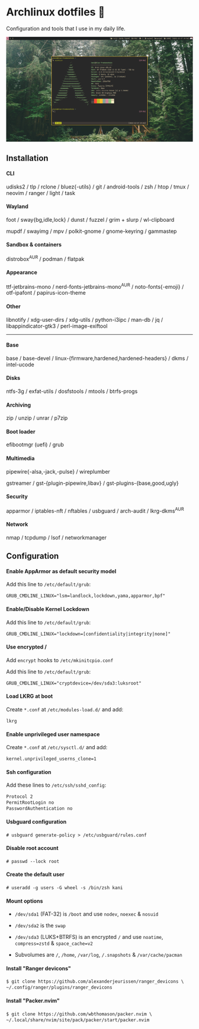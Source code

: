 # Archlinux dotfiles 🐧

Configuration and tools that I use in my daily life.

![](./src/screenshot.jpg)

## Installation
#### CLI
udisks2 / tlp / rclone / bluez{-utils} / git / android-tools / zsh / htop / tmux / neovim / ranger / light / task

#### Wayland
foot / sway{bg,idle,lock} / dunst / fuzzel / grim + slurp / wl-clipboard

mupdf / swayimg / mpv / polkit-gnome / gnome-keyring / gammastep

#### Sandbox & containers
distrobox<sup>AUR</sup> / podman / flatpak

#### Appearance
ttf-jetbrains-mono / nerd-fonts-jetbrains-mono<sup>AUR</sup> / noto-fonts{-emoji} / otf-ipafont / papirus-icon-theme

#### Other
libnotify / xdg-user-dirs / xdg-utils / python-i3ipc / man-db / jq / libappindicator-gtk3 / perl-image-exiftool

---
#### Base
base / base-devel / linux-{firmware,hardened,hardened-headers} / dkms / intel-ucode

#### Disks
ntfs-3g / exfat-utils / dosfstools / mtools / btrfs-progs

#### Archiving
zip / unzip / unrar / p7zip

#### Boot loader
efibootmgr (uefi) / grub

#### Multimedia
pipewire{-alsa,-jack,-pulse} / wireplumber

gstreamer / gst-{plugin-pipewire,libav} / gst-plugins-{base,good,ugly}

#### Security
apparmor / iptables-nft / nftables / usbguard / arch-audit / lkrg-dkms<sup>AUR</sup>

#### Network
nmap / tcpdump / lsof / networkmanager

## Configuration
#### Enable AppArmor as default security model
Add this line to `/etc/default/grub`:
```
GRUB_CMDLINE_LINUX="lsm=landlock,lockdown,yama,apparmor,bpf"
```

#### Enable/Disable Kernel Lockdown
Add this line to `/etc/default/grub`:
```
GRUB_CMDLINE_LINUX="lockdown=[confidentiality|integrity|none]"
```

#### Use encrypted /
Add `encrypt` hooks to `/etc/mkinitcpio.conf`

Add this line to `/etc/default/grub`:
```
GRUB_CMDLINE_LINUX="cryptdevice=/dev/sda3:luksroot"
```

#### Load LKRG at boot
Create `*.conf` at `/etc/modules-load.d/` and add:
```
lkrg
```

#### Enable unprivileged user namespace
Create `*.conf` at `/etc/sysctl.d/` and add:
```
kernel.unprivileged_userns_clone=1
```

#### Ssh configuration
Add these lines to `/etc/ssh/sshd_config`:
```
Protocol 2
PermitRootLogin no
PasswordAuthentication no
```

#### Usbguard configuration
```
# usbguard generate-policy > /etc/usbguard/rules.conf
```

#### Disable root account
```
# passwd --lock root
```

#### Create the default user
```
# useradd -g users -G wheel -s /bin/zsh kani
```

#### Mount options
- `/dev/sda1` (FAT-32) is `/boot` and use `nodev`, `noexec` & `nosuid`

- `/dev/sda2` is the `swap`

- `/dev/sda3` (LUKS+BTRFS) is an encrypted `/` and use `noatime`, `compress=zstd` & `space_cache=v2`

- Subvolumes are `/`, `/home`, `/var/log`, `/.snapshots` & `/var/cache/pacman`

#### Install "Ranger devicons"
```
$ git clone https://github.com/alexanderjeurissen/ranger_devicons \
~/.config/ranger/plugins/ranger_devicons
```

#### Install "Packer.nvim"
```
$ git clone https://github.com/wbthomason/packer.nvim \
~/.local/share/nvim/site/pack/packer/start/packer.nvim
```
